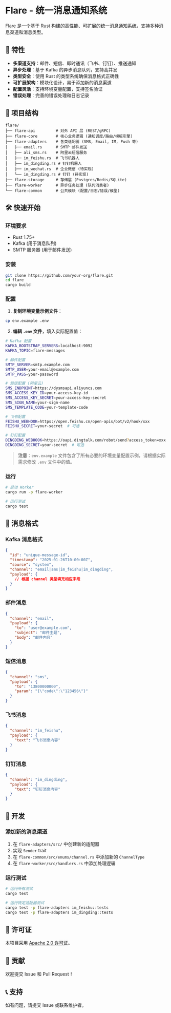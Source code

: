 # Flare - 统一消息通知系统

Flare 是一个基于 Rust 构建的高性能、可扩展的统一消息通知系统，支持多种消息渠道和消息类型。

## 🚀 特性

- **多渠道支持**：邮件、短信、即时通讯（飞书、钉钉）、推送通知
- **异步处理**：基于 Kafka 的异步消息队列，支持高并发
- **类型安全**：使用 Rust 的类型系统确保消息格式正确性
- **可扩展架构**：模块化设计，易于添加新的消息渠道
- **配置灵活**：支持环境变量配置，支持签名验证
- **错误处理**：完善的错误处理和日志记录

## 📁 项目结构

```
flare/
├── flare-api         # 对外 API 层 (REST/gRPC)
├── flare-core        # 核心业务逻辑 (通知调度/路由/模板引擎)
├── flare-adapters    # 各类适配器 (SMS, Email, IM, Push 等)
│   ├── email.rs      # SMTP 邮件发送
│   ├── ali_sms.rs    # 阿里云短信服务
│   ├── im_feishu.rs  # 飞书机器人
│   ├── im_dingding.rs # 钉钉机器人
│   ├── im_wechat.rs  # 企业微信 (待实现)
│   └── im_dingding.rs # 钉钉 (待实现)
├── flare-storage     # 存储层 (Postgres/Redis/SQLite)
├── flare-worker      # 异步任务处理 (队列消费者)
└── flare-common      # 公共模块 (配置/日志/错误/模型)
```

## 🛠️ 快速开始

### 环境要求

- Rust 1.75+
- Kafka (用于消息队列)
- SMTP 服务器 (用于邮件发送)

### 安装

```bash
git clone https://github.com/your-org/flare.git
cd flare
cargo build
```

### 配置

1. **复制环境变量示例文件**：
```bash
cp env.example .env
```

2. **编辑 `.env` 文件**，填入实际配置值：

```bash
# Kafka 配置
KAFKA_BOOTSTRAP_SERVERS=localhost:9092
KAFKA_TOPIC=flare-messages

# 邮件配置
SMTP_SERVER=smtp.example.com
SMTP_USER=your-email@example.com
SMTP_PASS=your-password

# 短信配置 (阿里云)
SMS_ENDPOINT=https://dysmsapi.aliyuncs.com
SMS_ACCESS_KEY_ID=your-access-key-id
SMS_ACCESS_KEY_SECRET=your-access-key-secret
SMS_SIGN_NAME=your-sign-name
SMS_TEMPLATE_CODE=your-template-code

# 飞书配置
FEISHU_WEBHOOK=https://open.feishu.cn/open-apis/bot/v2/hook/xxx
FEISHU_SECRET=your-secret  # 可选

# 钉钉配置
DINGDING_WEBHOOK=https://oapi.dingtalk.com/robot/send?access_token=xxx
DINGDING_SECRET=your-secret  # 可选
```

> **注意**：`env.example` 文件包含了所有必要的环境变量配置示例，请根据实际需求修改 `.env` 文件中的值。

### 运行

```bash
# 启动 Worker
cargo run -p flare-worker

# 运行测试
cargo test
```

## 📨 消息格式

### Kafka 消息格式

```json
{
  "id": "unique-message-id",
  "timestamp": "2025-01-26T10:00:00Z",
  "source": "system",
  "channel": "email|sms|im_feishu|im_dingding",
  "payload": {
    // 根据 channel 类型填充相应字段
  }
}
```

### 邮件消息

```json
{
  "channel": "email",
  "payload": {
    "to": "user@example.com",
    "subject": "邮件主题",
    "body": "邮件内容"
  }
}
```

### 短信消息

```json
{
  "channel": "sms",
  "payload": {
    "to": "13800000000",
    "param": "{\"code\":\"123456\"}"
  }
}
```

### 飞书消息

```json
{
  "channel": "im_feishu",
  "payload": {
    "text": "飞书消息内容"
  }
}
```

### 钉钉消息

```json
{
  "channel": "im_dingding",
  "payload": {
    "text": "钉钉消息内容"
  }
}
```

## 🔧 开发

### 添加新的消息渠道

1. 在 `flare-adapters/src/` 中创建新的适配器
2. 实现 `Sender` trait
3. 在 `flare-common/src/enums/channel.rs` 中添加新的 `ChannelType`
4. 在 `flare-worker/src/handlers.rs` 中添加处理逻辑

### 运行测试

```bash
# 运行所有测试
cargo test

# 运行特定适配器测试
cargo test -p flare-adapters im_feishu::tests
cargo test -p flare-adapters im_dingding::tests
```

## 📄 许可证

本项目采用 [Apache 2.0 许可证](LICENSE)。

## 🤝 贡献

欢迎提交 Issue 和 Pull Request！

## 📞 支持

如有问题，请提交 Issue 或联系维护者。
